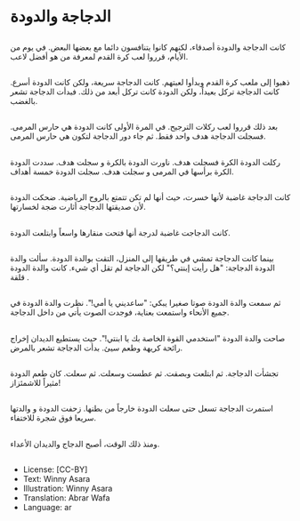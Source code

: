 # الدجاجة والدودة

##
كانت الدجاجة والدودة أصدقاء، لكنهم كانوا يتنافسون دائما مع بعضها البعض. في يوم من الأيام، قرروا لعب كرة القدم لمعرفة من هو أفضل لاعب.

##
ذهبوا إلى ملعب كرة القدم وبدأوا لعبتهم. كانت الدجاجة سريعة، ولكن كانت الدودة أسرع. كانت الدجاجة تركل بعيداً، ولكن الدودة كانت تركل أبعد من ذلك. فبدأت الدجاجة تشعر بالغضب.

##
بعد ذلك قرروا لعب ركلات الترجيح. في المرة الأولى كانت الدودة هي حارس المرمى. فسجلت   الدجاجة هدف واحد فقط. ثم جاء دور الدجاجة لتكون هي حارس المرمى.

##
ركلت الدودة الكرة فسجلت هدف. ناورت الدودة بالكرة و سجلت هدف. سددت الدودة الكرة برأسها في المرمى و سجلت هدف. سجلت الدودة خمسة أهداف.

##
كانت الدجاجة غاضبة لأنها خسرت، حيث أنها لم تكن تتمتع بالروح الرياضية. ضحكت الدودة لأن صديقتها الدجاجة أثارت ضجة لخسارتها.

##
كانت الدجاجت غاضبة لدرجة أنها فتحت منقارها واسعاً وابتلعت الدودة.

##
بينما كانت الدجاجة تمشي في طريقها إلى المنزل، التقت بوالدة الدودة. سألت والدة الدودة الدجاجة: "هل رأيت إبنتي؟" لكن الدجاجة لم تقل أي شيء. كانت والدة الدودة قلقة .

##
ثم سمعت والدة الدودة صوتا صغيرا يبكي: "ساعديني يا أمي!". نظرت والدة الدودة في جميع الأنحاء واستمعت بعناية، فوجدت الصوت يأتي من داخل الدجاجة.

##
صاحت والدة الدودة "استخدمي القوة الخاصة بك يا ابنتي!". حيث يستطيع الديدان إخراج رائحة كريهة وطعم سيئ. بدأت الدجاجة تشعر بالمرض.

##
تجشأت الدجاجة. ثم ابتلعت وبصقت. ثم عطست وسعلت. ثم سعلت. كان طعم الدودة مثيراً للاشمئزاز!

##
استمرت الدجاجة تسعل حتى سعلت الدودة خارجاً من بطنها. زحفت الدودة و والدتها  سريعا فوق شجرة للاختفاء.

##
ومنذ ذلك الوقت، أصبح الدجاج والديدان الأعداء.

##
* License: [CC-BY]
* Text: Winny Asara
* Illustration: Winny Asara
* Translation: Abrar Wafa
* Language: ar
